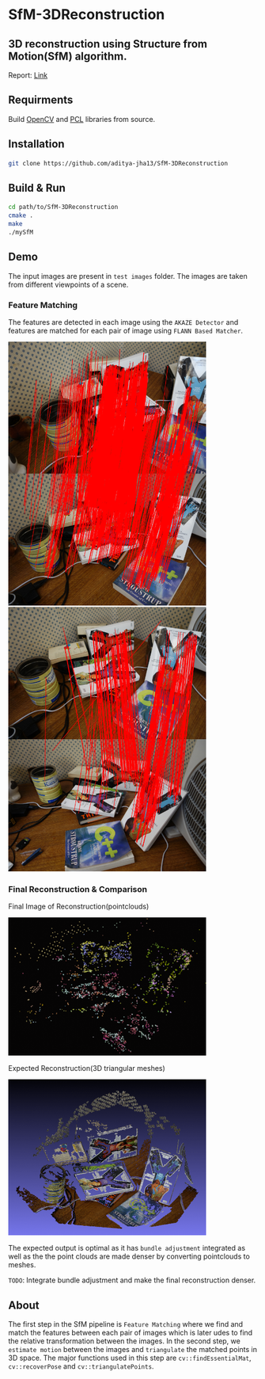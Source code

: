 # SfM-3DReconstruction
## 3D reconstruction using Structure from Motion(SfM) algorithm.

Report: [Link](https://docs.google.com/document/d/12FPLzRIO8AhcV78BXjLcLoiL17x3lf_6GzaUwWQ54Pc/edit?usp=sharing)

## Requirments

Build [OpenCV](https://gist.github.com/Mahedi-61/804a663b449e4cdb31b5fea96bb9d561) and [PCL](https://pcl.readthedocs.io/projects/tutorials/en/master/) libraries from source.

## Installation

```bash
git clone https://github.com/aditya-jha13/SfM-3DReconstruction
```

## Build & Run

```bash
cd path/to/SfM-3DReconstruction
cmake .
make
./mySfM
```
## Demo

The input images are present in `test images` folder. The images are taken from different viewpoints of a scene.

### Feature Matching

The features are detected in each image using the `AKAZE Detector` and features are matched for each pair of image using `FLANN Based Matcher`.

<img src="results/matched1.png" alt="1" width="400"/>

<img src="results/matched7.png" alt="1" width="400"/>

### Final Reconstruction & Comparison

Final Image of Reconstruction(pointclouds)

<img src="results/reality.png" alt="1" width="400"/>

Expected Reconstruction(3D triangular meshes)

<img src="results/expectation.png" alt="1" width="400"/>

The expected output is optimal as it has `bundle adjustment` integrated as well as the the point clouds are made denser by converting pointclouds to meshes.

`TODO`: Integrate bundle adjustment and make the final reconstruction denser.

## About

The first step in the SfM pipeline is `Feature Matching` where we find and match the features between each pair of images which is later udes to find the relative transformation between the images. In the second step, we `estimate motion` between the images and `triangulate` the matched points in 3D space. The major functions used in this step are `cv::findEssentialMat`, `cv::recoverPose` and `cv::triangulatePoints`.
